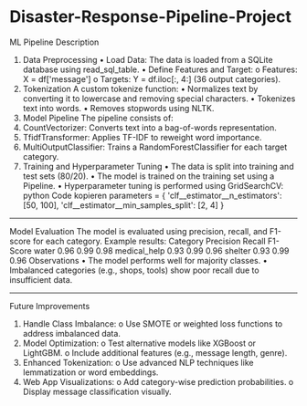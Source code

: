 # Disaster-Response-Pipeline-Project
ML Pipeline Description
1. Data Preprocessing
•	Load Data: The data is loaded from a SQLite database using read_sql_table.
•	Define Features and Target:
o	Features: X = df['message']
o	Targets: Y = df.iloc[:, 4:] (36 output categories).
2. Tokenization
A custom tokenize function:
•	Normalizes text by converting it to lowercase and removing special characters.
•	Tokenizes text into words.
•	Removes stopwords using NLTK.
3. Model Pipeline
The pipeline consists of:
1.	CountVectorizer: Converts text into a bag-of-words representation.
2.	TfidfTransformer: Applies TF-IDF to reweight word importance.
3.	MultiOutputClassifier: Trains a RandomForestClassifier for each target category.
4. Training and Hyperparameter Tuning
•	The data is split into training and test sets (80/20).
•	The model is trained on the training set using a Pipeline.
•	Hyperparameter tuning is performed using GridSearchCV:
python
Code kopieren
parameters = {
    'clf__estimator__n_estimators': [50, 100],
    'clf__estimator__min_samples_split': [2, 4]
}
________________________________________
Model Evaluation
The model is evaluated using precision, recall, and F1-score for each category. Example results:
Category	Precision	Recall	F1-Score
water	0.96	0.99	0.98
medical_help	0.93	0.99	0.96
shelter	0.93	0.99	0.96
Observations
•	The model performs well for majority classes.
•	Imbalanced categories (e.g., shops, tools) show poor recall due to insufficient data.
________________________________________
Future Improvements
1.	Handle Class Imbalance:
o	Use SMOTE or weighted loss functions to address imbalanced data.
2.	Model Optimization:
o	Test alternative models like XGBoost or LightGBM.
o	Include additional features (e.g., message length, genre).
3.	Enhanced Tokenization:
o	Use advanced NLP techniques like lemmatization or word embeddings.
4.	Web App Visualizations:
o	Add category-wise prediction probabilities.
o	Display message classification visually.
